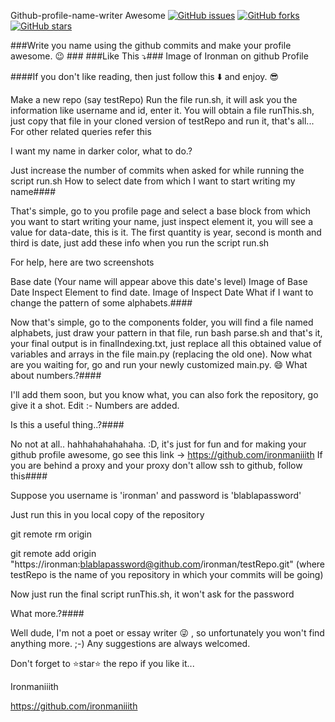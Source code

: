 Github-profile-name-writer  Awesome
[![GitHub issues](https://img.shields.io/github/issues/ankitsaini00/github-profile-name-writer)](https://github.com/ankitsaini00/github-profile-name-writer/issues)
[![GitHub forks](https://img.shields.io/github/forks/ankitsaini00/github-profile-name-writer)](https://github.com/ankitsaini00/github-profile-name-writer/network)
[![GitHub stars](https://img.shields.io/github/stars/ankitsaini00/github-profile-name-writer)](https://github.com/ankitsaini00/github-profile-name-writer/stargazers)

###Write you name using the github commits and make your profile awesome. :wink: ### ###Like This :arrow_heading_down:### Image of Ironman on github Profile

####If you don't like reading, then just follow this :arrow_down: and enjoy. :sunglasses:

Make a new repo (say testRepo)
Run the file run.sh, it will ask you the information like username and id, enter it.
You will obtain	a file runThis.sh, just copy that file in your cloned version of testRepo and run it, that's all...
For other related queries refer this

I want my name in darker color, what to do.?

Just increase the number of commits when asked for while running the script run.sh
How to select date from which I want to start writing my name####

That's simple, go to you profile page and select a base block from which you want to start writing your name, just inspect element it, you will see a value for data-date, this is it.
The first quantity is year, second is month and third is date, just add these info when you run the script run.sh

For help, here are two screenshots

Base date (Your name will appear above this date's level) Image of Base Date
Inspect Element to find date. Image of Inspect Date
What if I want to change the pattern of some alphabets.####

Now that's simple, go to the components folder, you will find a file named alphabets, just draw your pattern in that file, run bash parse.sh and that's it, your final output is in finalIndexing.txt, just replace all this obtained value of variables and arrays in the file main.py (replacing the old one). Now what are you waiting for, go and run your newly customized main.py. :smile:
What about numbers.?####

I'll add them soon, but you know what, you can also fork the repository, go give it a shot.
Edit :- Numbers are added.

Is this a useful thing..?####

No not at all.. hahhahahahahaha. :D, it's just for fun and for making your github profile awesome, go see this link -> https://github.com/ironmaniiith
If you are behind a proxy and your proxy don't allow ssh to github, follow this####

Suppose you username is 'ironman' and password is 'blablapassword'

Just run this in you local copy of the repository

git remote rm origin

git remote add origin "https://ironman:blablapassword@github.com/ironman/testRepo.git" (where testRepo is the name of you repository in which your commits will be going)

Now just run the final script runThis.sh, it won't ask for the password

What more.?####

Well dude, I'm not a poet or essay writer :stuck_out_tongue_winking_eye: , so unfortunately you won't find anything more. ;-)
Any suggestions are always welcomed.

Don't forget to :star:star:star: the repo if you like it...

Ironmaniiith

https://github.com/ironmaniiith

